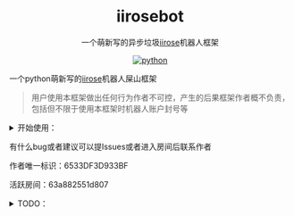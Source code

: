 <div align="center">
  
# iirosebot

一个萌新写的异步垃圾[iirose](https://iirose.com)机器人框架

</div>

<p align="center">
  <a href="https://www.python.org/">
    <img src="https://img.shields.io/static/v1?label=python&message=3.11.4&color=blue" alt="python">
  </a>
</P>
  
一个python萌新写的[iirose](https://iirose.com)机器人屎山框架

> 用户使用本框架做出任何行为作者不可控，产生的后果框架作者概不负责，包括但不限于使用本框架时机器人账户封号等

<details>
<summary>开始使用：</summary>

- ### 1, 克隆本项目
  ```
  git clone https://github.com/XCWQW1/iirosebot.git
  ```


- ### 2, 安装所需库

  进入克隆后的目录执行```pip install -r requirements.txt``` 

- ### 3, 创建或使用已有的iirose账号
  
  >机器人账号标识需向Ruby申请

  访问[iirose](https://iirose.com)创建一个账号，记住用户名以及密码备用

- ### 4, 初始化
  请先执行```python main.py```初始化后再进行操作
  
- ### 4, 配置
  打开 config>config.ini 文件
  按配置文件中的注释配置每个参数，配置文件中的密码不需要md5格式
  
- ### 6, 编写插件 （可选）
	>示例的插件 iirose_example.py iirose_flow_master.py

- ### 7, 启动
  >第一次运行会停止1次要求重启，用于初始化配置文件等
  ```
  python main.py
  ```

</details>


有什么bug或者建议可以提Issues或者进入房间后联系作者

作者唯一标识：6533DF3D933BF

活跃房间：63a882551d807

<details>
<summary>TODO：</summary>

  > 作者很懒，如果你希望添加某个功能可以提交issues，作者看到后会尝试制作

  - #### 插件API
    - [x] 发送房间消息
    - [x] 发送私聊消息
    - [x] 发送弹幕消息
    - [ ] 解析邮件
    - [ ] 发送邮件
    - [ ] 引用消息
    - [x] 上传文件
    - [x] 撤回消息
  
  - #### 事件处理
    - 房间
      - [x] 房间消息
      - [x] 用户移动
      - [x] 用户加入
      - [X] 用户退出
      - [x] 撤回消息
    - 私聊
      - [x] 私聊消息
      - [x] 撤回消息
    - 弹幕
      - [x] 弹幕消息
  
  - #### 框架外部调用
    - [ ] http api
    - [ ] webhook
    - [ ] 正向ws
    - [ ] 反向ws
  
  - #### 框架
    - [ ] 插件管理器
    - [x] 插件指令注册
    - [x] 插件搜索

</details>
